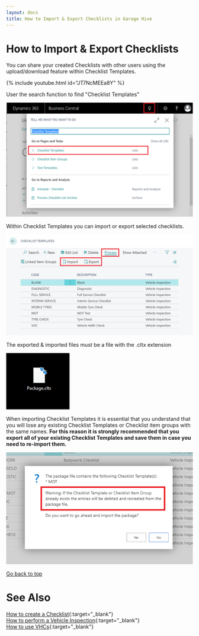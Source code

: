 ```yaml
---
layout: docs
title: How to Import & Export Checklists in Garage Hive
---
```


<a name="top"></a>

# How to Import & Export Checklists

You can share your created Checklists with other users using the upload/download feature within Checklist Templates. 

{% include youtube.html id="JT7NcMEEa8Y" %}


User the search function to find "Checklist Templates"

![](media/garagehive-checklist-templates.png)

Within Checklist Templates you can import or export selected checklists. 

![](media/garagehive-checklist-import-export.png)

The exported & imported files must be a file with the .cltx extension

![](media/garagehive-checklist-file.png)

When importing Checklist Templates it is essential that you understand that you will lose any existing Checklist Templates or Checklist item groups with the same names. **For this reason it is strongly recommended that you export all of your existing Checklist Templates and save them in case you need to re-import them.** 

![](media/garagehive-checklist-import-warning.png)


[Go back to top](#top)

# See Also

[How to create a Checklist](garagehive-checklist-how-to-create.html "How to create a Checklist"){:target="_blank"} \
[How to perform a Vehicle Inspection](https://docs.garagehive.co.uk/docs/garagehive-technicians-vehicle-inspections.html "How to perform a Vehicle Inspection"){:target="_blank"} \
[How to use VHCs](https://docs.garagehive.co.uk/docs/garagehive-VHC.html "How to use VHCs"){:target="_blank"}